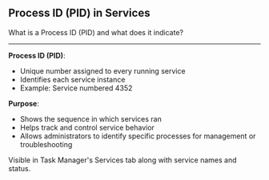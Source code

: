 ## Process ID (PID) in Services

What is a Process ID (PID) and what does it indicate?

---

**Process ID (PID)**:
- Unique number assigned to every running service
- Identifies each service instance
- Example: Service numbered 4352

**Purpose**:
- Shows the sequence in which services ran
- Helps track and control service behavior
- Allows administrators to identify specific processes for management or troubleshooting

Visible in Task Manager's Services tab along with service names and status.

